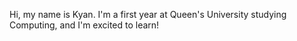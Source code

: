 Hi, my name is Kyan. I'm a first year at Queen's University studying Computing, and I'm excited to learn!
